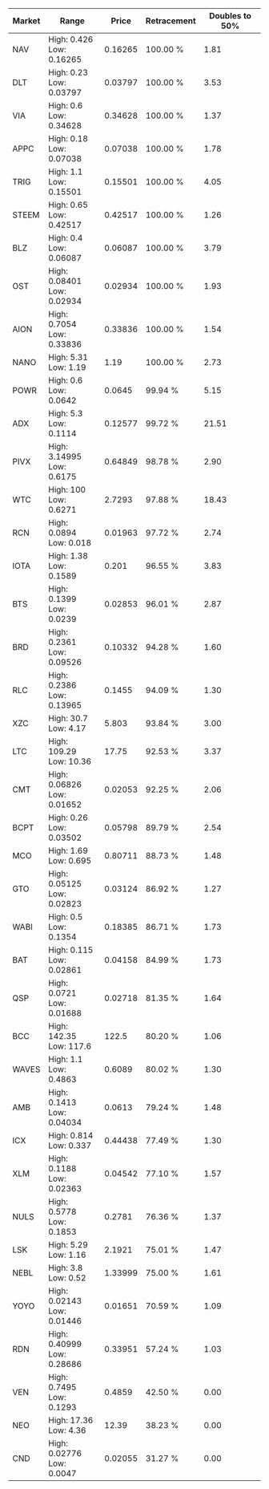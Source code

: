 | Market | Range | Price| Retracement | Doubles to 50% |
| --- | --- | --- | --- | --- |
| NAV | High: 0.426<br />Low: 0.16265 | 0.16265 | 100.00 % | 1.81 |
| DLT | High: 0.23<br />Low: 0.03797 | 0.03797 | 100.00 % | 3.53 |
| VIA | High: 0.6<br />Low: 0.34628 | 0.34628 | 100.00 % | 1.37 |
| APPC | High: 0.18<br />Low: 0.07038 | 0.07038 | 100.00 % | 1.78 |
| TRIG | High: 1.1<br />Low: 0.15501 | 0.15501 | 100.00 % | 4.05 |
| STEEM | High: 0.65<br />Low: 0.42517 | 0.42517 | 100.00 % | 1.26 |
| BLZ | High: 0.4<br />Low: 0.06087 | 0.06087 | 100.00 % | 3.79 |
| OST | High: 0.08401<br />Low: 0.02934 | 0.02934 | 100.00 % | 1.93 |
| AION | High: 0.7054<br />Low: 0.33836 | 0.33836 | 100.00 % | 1.54 |
| NANO | High: 5.31<br />Low: 1.19 | 1.19 | 100.00 % | 2.73 |
| POWR | High: 0.6<br />Low: 0.0642 | 0.0645 | 99.94 % | 5.15 |
| ADX | High: 5.3<br />Low: 0.1114 | 0.12577 | 99.72 % | 21.51 |
| PIVX | High: 3.14995<br />Low: 0.6175 | 0.64849 | 98.78 % | 2.90 |
| WTC | High: 100<br />Low: 0.6271 | 2.7293 | 97.88 % | 18.43 |
| RCN | High: 0.0894<br />Low: 0.018 | 0.01963 | 97.72 % | 2.74 |
| IOTA | High: 1.38<br />Low: 0.1589 | 0.201 | 96.55 % | 3.83 |
| BTS | High: 0.1399<br />Low: 0.0239 | 0.02853 | 96.01 % | 2.87 |
| BRD | High: 0.2361<br />Low: 0.09526 | 0.10332 | 94.28 % | 1.60 |
| RLC | High: 0.2386<br />Low: 0.13965 | 0.1455 | 94.09 % | 1.30 |
| XZC | High: 30.7<br />Low: 4.17 | 5.803 | 93.84 % | 3.00 |
| LTC | High: 109.29<br />Low: 10.36 | 17.75 | 92.53 % | 3.37 |
| CMT | High: 0.06826<br />Low: 0.01652 | 0.02053 | 92.25 % | 2.06 |
| BCPT | High: 0.26<br />Low: 0.03502 | 0.05798 | 89.79 % | 2.54 |
| MCO | High: 1.69<br />Low: 0.695 | 0.80711 | 88.73 % | 1.48 |
| GTO | High: 0.05125<br />Low: 0.02823 | 0.03124 | 86.92 % | 1.27 |
| WABI | High: 0.5<br />Low: 0.1354 | 0.18385 | 86.71 % | 1.73 |
| BAT | High: 0.115<br />Low: 0.02861 | 0.04158 | 84.99 % | 1.73 |
| QSP | High: 0.0721<br />Low: 0.01688 | 0.02718 | 81.35 % | 1.64 |
| BCC | High: 142.35<br />Low: 117.6 | 122.5 | 80.20 % | 1.06 |
| WAVES | High: 1.1<br />Low: 0.4863 | 0.6089 | 80.02 % | 1.30 |
| AMB | High: 0.1413<br />Low: 0.04034 | 0.0613 | 79.24 % | 1.48 |
| ICX | High: 0.814<br />Low: 0.337 | 0.44438 | 77.49 % | 1.30 |
| XLM | High: 0.1188<br />Low: 0.02363 | 0.04542 | 77.10 % | 1.57 |
| NULS | High: 0.5778<br />Low: 0.1853 | 0.2781 | 76.36 % | 1.37 |
| LSK | High: 5.29<br />Low: 1.16 | 2.1921 | 75.01 % | 1.47 |
| NEBL | High: 3.8<br />Low: 0.52 | 1.33999 | 75.00 % | 1.61 |
| YOYO | High: 0.02143<br />Low: 0.01446 | 0.01651 | 70.59 % | 1.09 |
| RDN | High: 0.40999<br />Low: 0.28686 | 0.33951 | 57.24 % | 1.03 |
| VEN | High: 0.7495<br />Low: 0.1293 | 0.4859 | 42.50 % | 0.00 |
| NEO | High: 17.36<br />Low: 4.36 | 12.39 | 38.23 % | 0.00 |
| CND | High: 0.02776<br />Low: 0.0047 | 0.02055 | 31.27 % | 0.00 |
